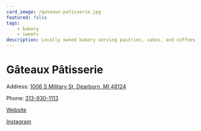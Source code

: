 ```yaml
---
card_image: /gateaux-patisserie.jpg
featured: false
tags:
    - bakery
    - sweets
description: Locally owned bakery serving pastries, cakes, and coffees in a modern French-inspired space.
---
```


# Gâteaux Pâtisserie

Address: [1006 S Military St, Dearborn, MI 48124](https://maps.app.goo.gl/nuUucBjJtZU4sMZk9)

Phone: [313-930-1113](tel:313-930-1113)

[Website](http://places.singleplatform.com/gateaux-3/menu)

[Instagram](https://www.instagram.com/gateauxpatisserie_/)